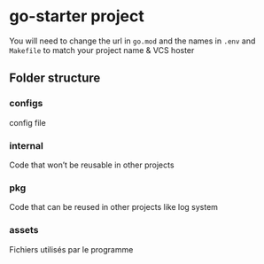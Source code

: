 # go-starter project
You will need to change the url in `go.mod` and the names in `.env` and `Makefile` to match your project name & VCS hoster

## Folder structure
### configs
config file
### internal
Code that won’t be reusable in other projects
### pkg 
Code that can be reused in other projects like log system
### assets
Fichiers utilisés par le programme
